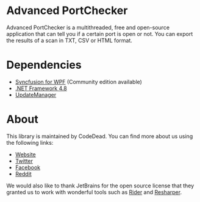 # Advanced PortChecker
Advanced PortChecker is a multithreaded, free and open-source application that can tell you if a certain port is open or not.
You can export the results of a scan in TXT, CSV or HTML format.

# Dependencies
* [Syncfusion for WPF](http://syncfusion.com/) (Community edition available)
* [.NET Framework 4.8](https://dotnet.microsoft.com/download/dotnet-framework/net48)
* [UpdateManager](https://github.com/CodeDead/UpdateManager)

# About
This library is maintained by CodeDead. You can find more about us using the following links:
* [Website](https://codedead.com)
* [Twitter](https://twitter.com/C0DEDEAD)
* [Facebook](https://facebook.com/deadlinecodedead)
* [Reddit](https://reddit.com/r/CodeDead/)

We would also like to thank JetBrains for the open source license that they granted us to work with wonderful tools such as [Rider](https://jetbrains.com/rider) and [Resharper](https://jetbrains.com/resharper).
